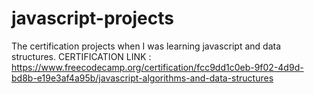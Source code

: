# javascript-projects
The certification projects when I was learning javascript and data structures.
CERTIFICATION LINK : https://www.freecodecamp.org/certification/fcc9dd1c0eb-9f02-4d9d-bd8b-e19e3af4a95b/javascript-algorithms-and-data-structures
